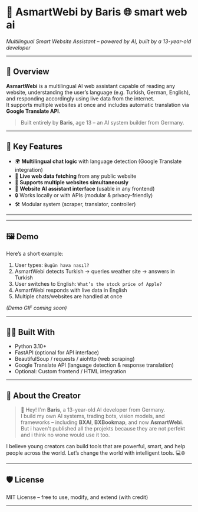 
# 🤖 AsmartWebi by Baris 🌐  smart web ai 
*Multilingual Smart Website Assistant – powered by AI, built by a 13-year-old developer*

---

## 🚀 Overview

**AsmartWebi** is a multilingual AI web assistant capable of reading any website, understanding the user’s language (e.g. Turkish, German, English), and responding accordingly using live data from the internet.  
It supports multiple websites at once and includes automatic translation via **Google Translate API**.

> Built entirely by **Baris**, age 13 – an AI system builder from Germany.

---

## 🧠 Key Features

- 🌍 **Multilingual chat logic** with language detection (Google Translate integration)
- 🔎 **Live web data fetching** from any public website
- 🧩 **Supports multiple websites simultaneously**
- 🤖 **Website AI assistant interface** (usable in any frontend)
- 🔒 Works locally or with APIs (modular & privacy-friendly)
- 🛠️ Modular system (scraper, translator, controller)

---

---

## 🖼️ Demo

Here’s a short example:

1. User types: `Bugün hava nasıl?`  
2. AsmartWebi detects Turkish → queries weather site → answers in Turkish  
3. User switches to English: `What’s the stock price of Apple?`  
4. AsmartWebi responds with live data in English  
5. Multiple chats/websites are handled at once

_(Demo GIF coming soon)_

---

## 🧑‍💻 Built With

- Python 3.10+  
- FastAPI (optional for API interface)  
- BeautifulSoup / requests / aiohttp (web scraping)  
- Google Translate API (language detection & response translation)  
- Optional: Custom frontend / HTML integration

---

## 🌟 About the Creator

> 👋 Hey! I'm **Baris**, a 13-year-old AI developer from Germany.  
> I build my own AI systems, trading bots, vision models, and frameworks – including **BXAI**, **BXBookmap**, and now **AsmartWebi**.
But i haven't published all the projekts because they are not perfekt and i think no wone would use it too.
> 
I believe young creators can build tools that are powerful, smart, and help people across the world.
Let’s change the world with intelligent tools. 💻🌐

---

## 🛡️ License

MIT License – free to use, modify, and extend (with credit)

---
